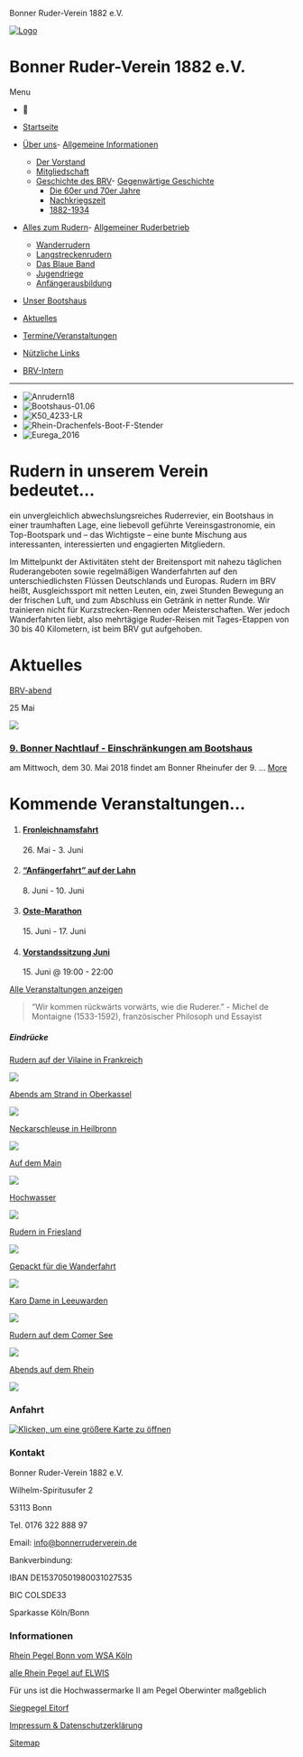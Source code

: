Bonner Ruder-Verein 1882 e.V.

[![Logo](https://www.bonnerruderverein.de/wp-content/uploads/2014/12/Logo-BRV_120.png)](http://www.bonnerruderverein.de)

# Bonner Ruder-Verein 1882 e.V.

Menu

- 

- [Startseite](http://www.bonnerruderverein.de/)
- [Über uns](http://www.bonnerruderverein.de/ueber-uns/informationen/)- [Allgemeine Informationen](http://www.bonnerruderverein.de/ueber-uns/informationen/)
    - [Der Vorstand](http://www.bonnerruderverein.de/ueber-uns/der-vorstand-des-bonner-rudervereins-1882-e-v/)
    - [Mitgliedschaft](http://www.bonnerruderverein.de/ueber-uns/mitgliedschaft/)
    - [Geschichte des BRV](http://www.bonnerruderverein.de/bootshaus/raeumlichkeiten/)- [Gegenwärtige Geschichte](http://www.bonnerruderverein.de/die-gegenwaertige-geschichte/)
        - [Die 60er und 70er Jahre](http://www.bonnerruderverein.de/die-sechziger-und-siebziger-jahre/)
        - [Nachkriegszeit](http://www.bonnerruderverein.de/die-20er-und-30er-jahre/)
        - [1882-1934](http://www.bonnerruderverein.de/bootshaus/veranstaltungsort/)


- [Alles zum Rudern](http://www.bonnerruderverein.de/alles-zum-rudern/ruderbetrieb/)- [Allgemeiner Ruderbetrieb](http://www.bonnerruderverein.de/alles-zum-rudern/ruderbetrieb/)
    - [Wanderrudern](http://www.bonnerruderverein.de/alles-zum-rudern/wanderrudern/)
    - [Langstreckenrudern](http://www.bonnerruderverein.de/termine/kategorie/langstreckenrudern/)
    - [Das Blaue Band](http://www.bonnerruderverein.de/das-blaue-band/)
    - [Jugendriege](http://www.bonnerruderverein.de/alles-zum-rudern/jugendriege/)
    - [Anfängerausbildung](http://www.bonnerruderverein.de/alles-zum-rudern/anfaengerausbildung/)

- [Unser Bootshaus](http://www.bonnerruderverein.de/bootshaus/unser-bootshaus/)
- [Aktuelles](http://www.bonnerruderverein.de/aktuelles/)
- [Termine/Veranstaltungen](http://www.bonnerruderverein.de/termine)
- [Nützliche Links](http://www.bonnerruderverein.de/partner/)
- [BRV-Intern](http://www.bonnerruderverein.de/mitglieder/)

* * *

- ![Anrudern18](http://www.bonnerruderverein.de/wp-content/uploads/2018/04/Anrudern18.jpg)
- ![Bootshaus-01.06](http://www.bonnerruderverein.de/wp-content/uploads/2017/06/Bootshaus-01.06.jpg)
- ![K50_4233-LR](http://www.bonnerruderverein.de/wp-content/uploads/2015/11/K50_4233-LR.jpg)
- ![Rhein-Drachenfels-Boot-F-Stender](http://www.bonnerruderverein.de/wp-content/uploads/2016/01/Rhein-Drachenfels-Boot-F-Stender.jpg)
- ![Eurega_2016](http://www.bonnerruderverein.de/wp-content/uploads/2016/05/Eurega_2016.jpg)

# Rudern in unserem Verein bedeutet…

ein unvergleichlich abwechslungsreiches Ruderrevier, ein Bootshaus in einer traumhaften Lage, eine liebevoll geführte Vereinsgastronomie, ein Top-Bootspark und – das Wichtigste – eine bunte Mischung aus interessanten, interessierten und engagierten Mitgliedern.

Im Mittelpunkt der Aktivitäten steht der Breitensport mit nahezu täglichen Ruderangeboten sowie regelmäßigen Wanderfahrten auf den unterschiedlichsten Flüssen Deutschlands und Europas. Rudern im BRV heißt, Ausgleichssport mit netten Leuten, ein, zwei Stunden Bewegung an der frischen Luft, und zum Abschluss ein Getränk in netter Runde. Wir trainieren nicht für Kurzstrecken-Rennen oder Meisterschaften. Wer jedoch Wanderfahrten liebt, also mehrtägige Ruder-Reisen mit Tages-Etappen von 30 bis 40 Kilometern, ist beim BRV gut aufgehoben.

# Aktuelles

[BRV-abend](http://www.bonnerruderverein.de/wp-content/uploads/2015/09/BRV-abend.jpg "BRV-abend")

25 Mai

![](http://www.bonnerruderverein.de/wp-content/uploads/2015/09/BRV-abend.jpg)

### [9\. Bonner Nachtlauf - Einschränkungen am Bootshaus](http://www.bonnerruderverein.de/bonner-nachtlauf/)

am Mittwoch, dem 30. Mai 2018 findet am Bonner Rheinufer der 9. ...
[More](http://www.bonnerruderverein.de/bonner-nachtlauf/)

# Kommende Veranstaltungen…

1. #### [Fronleichnamsfahrt](http://www.bonnerruderverein.de/termin/fronleichnamsfahrt-2/)


    26\. Mai \- 3\. Juni

2. #### [“Anfängerfahrt” auf der Lahn](http://www.bonnerruderverein.de/termin/anfaenger-wanderfahrt-2/)


    8\. Juni \- 10\. Juni

3. #### [Oste-Marathon](http://www.bonnerruderverein.de/termin/oste-marathon-2/)


    15\. Juni \- 17\. Juni

4. #### [Vorstandssitzung Juni](http://www.bonnerruderverein.de/termin/vorstandssitzung/)


    15\. Juni @ 19:00 \- 22:00


[Alle Veranstaltungen anzeigen](http://www.bonnerruderverein.de/termine/)

> “Wir kommen rückwärts vorwärts, wie die Ruderer.”
>  \- Michel de Montaigne (1533-1592), französischer Philosoph und Essayist

##### Eindrücke

[Rudern auf der Vilaine in Frankreich](http://www.bonnerruderverein.de/wp-content/uploads/2015/08/Vilaine.jpg "Rudern auf der Vilaine in Frankreich")

![](http://www.bonnerruderverein.de/wp-content/uploads/2015/08/Vilaine-900x600.jpg)

[Abends am Strand in Oberkassel](http://www.bonnerruderverein.de/wp-content/uploads/2015/08/Oberkassel-2.jpg "Abends am Strand in Oberkassel")

![](http://www.bonnerruderverein.de/wp-content/uploads/2015/08/Oberkassel-2-900x600.jpg)

[Neckarschleuse in Heilbronn](http://www.bonnerruderverein.de/wp-content/uploads/2015/08/Neckarschleuse.jpg "Neckarschleuse in Heilbronn")

![](http://www.bonnerruderverein.de/wp-content/uploads/2015/08/Neckarschleuse-900x600.jpg)

[Auf dem Main](http://www.bonnerruderverein.de/wp-content/uploads/2015/08/Main.jpg "Auf dem Main")

![](http://www.bonnerruderverein.de/wp-content/uploads/2015/08/Main-900x600.jpg)

[Hochwasser](http://www.bonnerruderverein.de/wp-content/uploads/2015/08/Hochwasser.jpg "Hochwasser")

![](http://www.bonnerruderverein.de/wp-content/uploads/2015/08/Hochwasser-900x600.jpg)

[Rudern in Friesland](http://www.bonnerruderverein.de/wp-content/uploads/2015/08/Heeg.jpg "Rudern in Friesland")

![](http://www.bonnerruderverein.de/wp-content/uploads/2015/08/Heeg-900x600.jpg)

[Gepackt für die Wanderfahrt](http://www.bonnerruderverein.de/wp-content/uploads/2015/08/Haenger.jpg "Gepackt für die Wanderfahrt")

![](http://www.bonnerruderverein.de/wp-content/uploads/2015/08/Haenger-900x600.jpg)

[Karo Dame in Leeuwarden](http://www.bonnerruderverein.de/wp-content/uploads/2015/08/Elfsteden.jpg "Karo Dame in Leeuwarden")

![](http://www.bonnerruderverein.de/wp-content/uploads/2015/08/Elfsteden-900x600.jpg)

[Rudern auf dem Comer See](http://www.bonnerruderverein.de/wp-content/uploads/2015/08/Comer-see.jpg "Rudern auf dem Comer See")

![](http://www.bonnerruderverein.de/wp-content/uploads/2015/08/Comer-see-900x600.jpg)

[Abends auf dem Rhein](http://www.bonnerruderverein.de/wp-content/uploads/2015/08/Abend.jpg "Abends auf dem Rhein")

![](http://www.bonnerruderverein.de/wp-content/uploads/2015/08/Abend-900x600.jpg)

### Anfahrt

[![Klicken, um eine größere Karte zu öffnen](http://maps.googleapis.com/maps/api/staticmap?key=AIzaSyBgMsrXWkCAcRhjd7DVQ9PQQB1ZqSjRhI4&scale=1&format=png&zoom=13&size=250x250&language=en&maptype=roadmap&markers=size%3Adefault%7Ccolor%3A0xff0000%7Clabel%3AA%7CBonner+Ruder-Verein+1882+e.V.+%2C+Wilhelm-Spiritusufer+2%2C+53113+Bonn+&center=Bonner+Ruder-Verein+1882+e.V.+%2C+Wilhelm-Spiritusufer+2%2C+53113+Bonn+)](#gmw-dialog-googlemapswidget-2 "Klicken, um eine größere Karte zu öffnen")

### Kontakt

Bonner Ruder-Verein 1882 e.V.

Wilhelm-Spiritusufer 2

53113 Bonn

Tel. 0176 322 888 97

Email: [info@bonnerruderverein.de](mailto:info@bonnerruderverein.de)

Bankverbindung:

IBAN DE15370501980031027535

BIC COLSDE33

Sparkasse Köln/Bonn

### Informationen

[Rhein Pegel Bonn vom WSA Köln](http://www.bafg.de/php/BONNRHEINW.htm)

[alle Rhein Pegel auf ELWIS](https://www.elwis.de/DE/dynamisch/gewaesserkunde/wasserstaende/index.php?target=2&gw=RHEIN)

Für uns ist die Hochwassermarke II am Pegel Oberwinter maßgeblich

[Siegpegel Eitorf](http://luadb.it.nrw.de/LUA/hygon/pegel.php?stationsname=Eitorf&yAchse=Standard&nachSuche=&hoehe=468&breite=724&datum=2016-07-17&progn=&meindatum=17.07.2016&yAchse=Standard&ersteWoche=7-Tageslinie&meifocus=&neuname=)

[Impressum & Datenschutzerklärung](http://www.bonnerruderverein.de/impressum/)

[Sitemap](http://www.bonnerruderverein.de/sitemap/)